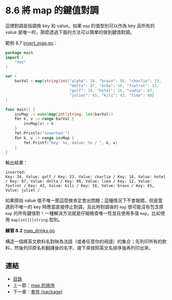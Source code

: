 # 8.6 將 map 的鍵值對調

這裡對調是指調換 key 和 value。如果 `map` 的值型別可以作為 key 且所有的 value 是唯一的，那麼透過下面的方法可以簡單的做到鍵值對調。

範例 8.7 [invert_map.go](examples/chapter_8/invert_map.go)：

```go
package main
import (
	"fmt"
)

var (
	barVal = map[string]int{"alpha": 34, "bravo": 56, "charlie": 23,
							"delta": 87, "echo": 56, "foxtrot": 12,
							"golf": 34, "hotel": 16, "indio": 87,
							"juliet": 65, "kili": 43, "lima": 98}
)

func main() {
	invMap := make(map[int]string, len(barVal))
	for k, v := range barVal {
		invMap[v] = k
	}
	fmt.Println("inverted:")
	for k, v := range invMap {
		fmt.Printf("Key: %v, Value: %v / ", k, v)
	}
}
```

輸出結果：

	inverted:
	Key: 34, Value: golf / Key: 23, Value: charlie / Key: 16, Value: hotel / Key: 87, Value: delta / Key: 98, Value: lima / Key: 12, Value: foxtrot / Key: 43, Value: kili / Key: 56, Value: bravo / Key: 65, Value: juliet /

如果原始 value 值不唯一那這麼做肯定會出問題；這種情況下不會報錯，但是當遇到不唯一的 key 時應當直接停止對調，且此時對調後的 `map` 很可能沒有包含原 `map` 的所有鍵值對！一種解決方法就是仔細檢查唯一性並且使用多值 `map`，比如使用 `map[int][]string` 型別。

**練習 8.2** [map_drinks.go](exercises/chapter_8/map_drinks.go)

構造一個將英文飲料名對映為法語（或者任意你的母語）的集合；先列印所有的飲料，然後列印原名和翻譯後的名字。接下來按照英文名排序後再列印出來。

## 連結

- [目錄](directory.md)
- 上一節：[map 的排序](08.5.md)
- 下一章：[套件 (package)](09.0.md)

